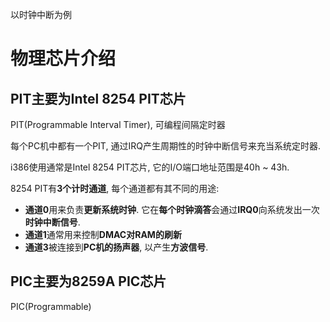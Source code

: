 
以时钟中断为例

# 物理芯片介绍

## PIT主要为Intel 8254 PIT芯片

PIT(Programmable Interval Timer), 可编程间隔定时器

每个PC机中都有一个PIT, 通过IRQ产生周期性的时钟中断信号来充当系统定时器.

i386使用通常是Intel 8254 PIT芯片, 它的I/O端口地址范围是40h ~ 43h.

8254 PIT有**3个计时通道**, 每个通道都有其不同的用途:

- **通道0**用来负责**更新系统时钟**. 它在**每个时钟滴答**会通过**IRQ0**向系统发出一次**时钟中断信号**.
- **通道1**通常用来控制**DMAC对RAM的刷新**
- **通道3**被连接到**PC机的扬声器**, 以产生**方波信号**.

## PIC主要为8259A PIC芯片

PIC(Programmable)